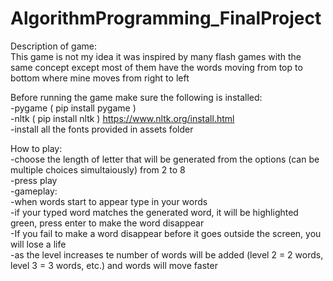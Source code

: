 # AlgorithmProgramming_FinalProject
Description of game:<br>
This game is not my idea it was inspired by many flash games with the same concept except most of them have the words moving from top to bottom where mine moves from right to left<br>

Before running the game make sure the following is installed:<br>
-pygame ( pip install pygame ) <br>
-nltk ( pip install nltk ) https://www.nltk.org/install.html<br>
-install all the fonts provided in assets folder<br>

How to play:<br>
-choose the length of letter that will be generated from the options (can be multiple choices simultaiously) from 2 to 8 <br>
-press play<br>
-gameplay:<br>
-when words start to appear type in your words<br>
-if your typed word matches the generated word, it will be highlighted green, press enter to make the word disappear <br>
-If you fail to make a word disappear before it goes outside the screen, you will lose a life <br>
-as the level increases te number of words will be added (level 2 = 2 words, level 3 = 3 words, etc.) and words will move faster<br>
